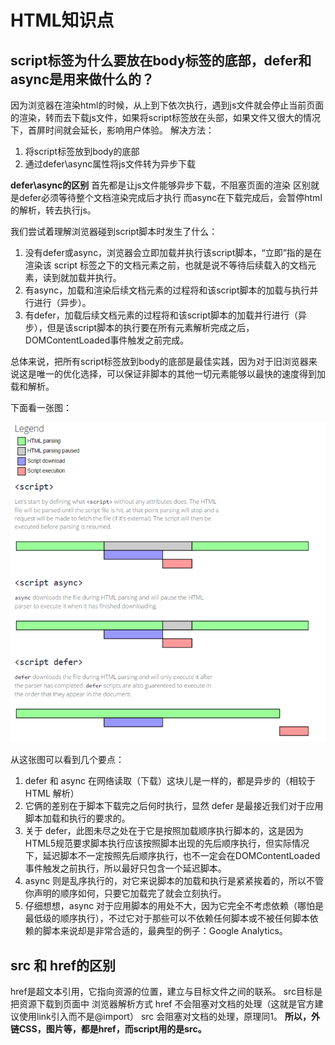 # HTML知识点

## script标签为什么要放在body标签的底部，defer和async是用来做什么的？

因为浏览器在渲染html的时候，从上到下依次执行，遇到js文件就会停止当前页面的渲染，转而去下载js文件，如果将script标签放在头部，如果文件又很大的情况下，首屏时间就会延长，影响用户体验。 解决方法：

1. 将script标签放到body的底部
2. 通过defer\async属性将js文件转为异步下载

**defer\async的区别** 首先都是让js文件能够异步下载，不阻塞页面的渲染 区别就是defer必须等待整个文档渲染完成后才执行 而async在下载完成后，会暂停html的解析，转去执行js。

我们尝试着理解浏览器碰到script脚本时发生了什么：

1. 没有defer或async，浏览器会立即加载并执行该script脚本，“立即”指的是在渲染该 script 标签之下的文档元素之前，也就是说不等待后续载入的文档元素，读到就加载并执行。
2. 有async，加载和渲染后续文档元素的过程将和该script脚本的加载与执行并行进行（异步）。
3. 有defer，加载后续文档元素的过程将和该script脚本的加载并行进行（异步），但是该script脚本的执行要在所有元素解析完成之后，DOMContentLoaded事件触发之前完成。

总体来说，把所有script标签放到body的底部是最佳实践，因为对于旧浏览器来说这是唯一的优化选择，可以保证非脚本的其他一切元素能够以最快的速度得到加载和解析。

下面看一张图：

![Alt](../images/html-defer-async.png)

从这张图可以看到几个要点：

1. defer 和 async 在网络读取（下载）这块儿是一样的，都是异步的（相较于 HTML 解析）
2. 它俩的差别在于脚本下载完之后何时执行，显然 defer 是最接近我们对于应用脚本加载和执行的要求的。
3. 关于 defer，此图未尽之处在于它是按照加载顺序执行脚本的，这是因为HTML5规范要求脚本执行应该按照脚本出现的先后顺序执行，但实际情况下，延迟脚本不一定按照先后顺序执行，也不一定会在DOMContentLoaded事件触发之前执行，所以最好只包含一个延迟脚本。
4. async 则是乱序执行的，对它来说脚本的加载和执行是紧紧挨着的，所以不管你声明的顺序如何，只要它加载完了就会立刻执行。
5. 仔细想想，async 对于应用脚本的用处不大，因为它完全不考虑依赖（哪怕是最低级的顺序执行），不过它对于那些可以不依赖任何脚本或不被任何脚本依赖的脚本来说却是非常合适的，最典型的例子：Google Analytics。

## src 和 href的区别

href是超文本引用，它指向资源的位置，建立与目标文件之间的联系。 src目标是把资源下载到页面中 浏览器解析方式 href 不会阻塞对文档的处理（这就是官方建议使用link引入而不是@import） src 会阻塞对文档的处理，原理同1。
**所以，外链CSS，图片等，都是href，而script用的是src。**

